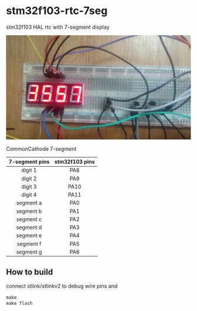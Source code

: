 # stm32f103-rtc-7seg
stm32f103 HAL rtc with 7-segment display

![4digit-7segment](7segment-rtc.gif)

CommonCathode 7-segment

| 7-segment pins | stm32f103 pins |
| :------------: | :------------: |
| digit 1    | PA8  |
| digit 2    | PA9  |
| digit 3    | PA10 |
| digit 4    | PA11 |
| segment a  | PA0  |
| segment b  | PA1  |
| segment c  | PA2  |
| segment d  | PA3  |
| segment e  | PA4  |
| segment f  | PA5  |
| segment g  | PA6  |

## How to build
connect stlink/stlinkv2 to debug wire pins and
```
make
make flash
```
